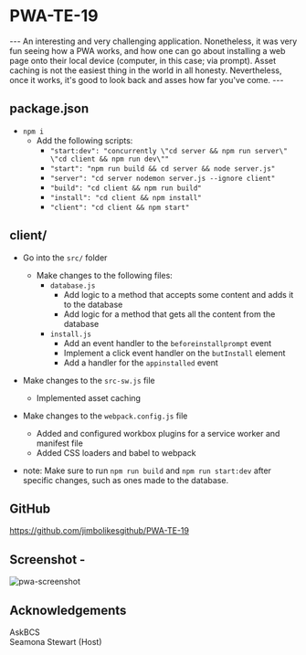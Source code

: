 # PWA-TE-19

--- An interesting and very challenging application. Nonetheless, it was very fun
seeing how a PWA works, and how one can go about installing a web page onto their 
local device (computer, in this case; via prompt). Asset caching is not the easiest
thing in the world in all honesty. Nevertheless, once it works, it's good to look
back and asses how far you've come. ---

package.json 
----------
* `npm i`
    - Add the following scripts: 
        * `"start:dev": "concurrently \"cd server && npm run server\" \"cd client && npm run dev\""`
        * `"start": "npm run build && cd server && node server.js"`
        * `"server": "cd server nodemon server.js --ignore client"`
        * `"build": "cd client && npm run build"`
        * `"install": "cd client && npm install"`
        * `"client": "cd client && npm start"`

client/
----------
* Go into the `src/` folder
    - Make changes to the following files:
        * `database.js`
            - Add logic to a method that accepts some content and adds it to the database
            - Add logic for a method that gets all the content from the database
        * `install.js`
            - Add an event handler to the `beforeinstallprompt` event
            - Implement a click event handler on the `butInstall` element
            - Add a handler for the `appinstalled` event
            
* Make changes to the `src-sw.js` file
    - Implemented asset caching
* Make changes to the `webpack.config.js` file
    - Added and configured workbox plugins for a service worker and manifest file
    - Added CSS loaders and babel to webpack


+ note: Make sure to run `npm run build` and `npm run start:dev` after specific changes, such as ones made to the database.


GitHub 
----------
https://github.com/jimbolikesgithub/PWA-TE-19
<br/>

Screenshot - 
----------
![pwa-screenshot](https://user-images.githubusercontent.com/97565085/169675725-7f752fcb-11d9-459d-adb3-29c6a1139175.png)


Acknowledgements
----------------
AskBCS<br/>
Seamona Stewart (Host)
